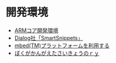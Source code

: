 # 開発環境
   * [ARMコア開発環境](2.1_ArmCoreEnv.md)
   * [Dialog社「SmartSnippets」](2.2_DialogSmartSnippets.md)
   * [mbed(TM)プラットフォームを利用する](2.3_use_mbed.md)
   * [ぼくがかんがえたさいきょうのｒｙ](2.4_MyBestIdea.md)
